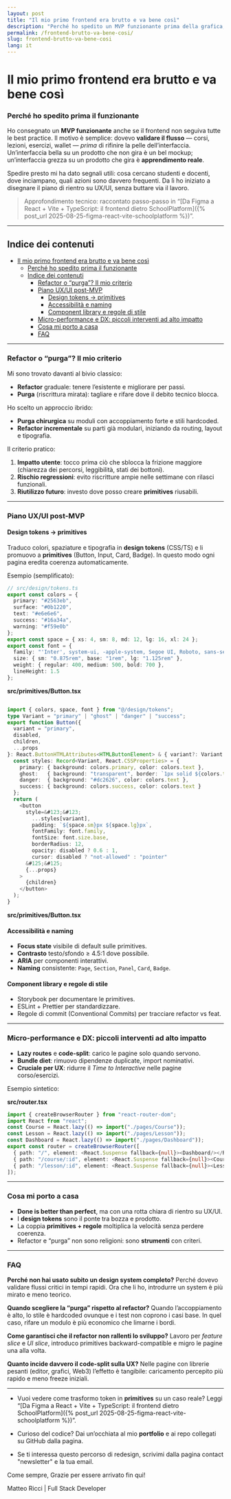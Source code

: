 ```yaml
---
layout: post
title: "Il mio primo frontend era brutto e va bene così"
description: "Perché ho spedito un MVP funzionante prima della grafica, come ho deciso tra refactor e riscrittura totale, e il piano concreto per rimettere ordine in UX/UI senza fermare lo sviluppo."
permalink: /frontend-brutto-va-bene-cosi/
slug: frontend-brutto-va-bene-cosi
lang: it
---
```


# Il mio primo frontend era brutto e va bene così

### Perché ho spedito prima il funzionante

Ho consegnato un **MVP funzionante** anche se il frontend non seguiva tutte le best practice. Il motivo è semplice: dovevo **validare il flusso** — corsi, lezioni, esercizi, wallet — *prima* di rifinire la pelle dell’interfaccia. Un’interfaccia bella su un prodotto che non gira è un bel mockup; un’interfaccia grezza su un prodotto che gira è **apprendimento reale**.

Spedire presto mi ha dato segnali utili: cosa cercano studenti e docenti, dove inciampano, quali azioni sono davvero frequenti. Da lì ho iniziato a disegnare il piano di rientro su UX/UI, senza buttare via il lavoro.

> Approfondimento tecnico: raccontato passo-passo in “[Da Figma a React + Vite + TypeScript: il frontend dietro SchoolPlatform]({% post_url 2025-08-25-figma-react-vite-schoolplatform %})”.
---

## Indice dei contenuti
- [Il mio primo frontend era brutto e va bene così](#il-mio-primo-frontend-era-brutto-e-va-bene-così)
    - [Perché ho spedito prima il funzionante](#perché-ho-spedito-prima-il-funzionante)
  - [Indice dei contenuti](#indice-dei-contenuti)
    - [Refactor o “purga”? Il mio criterio](#refactor-o-purga-il-mio-criterio)
    - [Piano UX/UI post-MVP](#piano-uxui-post-mvp)
      - [Design tokens → primitives](#design-tokens--primitives)
      - [Accessibilità e naming](#accessibilità-e-naming)
      - [Component library e regole di stile](#component-library-e-regole-di-stile)
    - [Micro-performance e DX: piccoli interventi ad alto impatto](#micro-performance-e-dx-piccoli-interventi-ad-alto-impatto)
    - [Cosa mi porto a casa](#cosa-mi-porto-a-casa)
    - [FAQ](#faq)

---



### Refactor o “purga”? Il mio criterio

Mi sono trovato davanti al bivio classico:

- **Refactor** graduale: tenere l’esistente e migliorare per passi.
- **Purga** (riscrittura mirata): tagliare e rifare dove il debito tecnico blocca.

Ho scelto un approccio ibrido:

- **Purga chirurgica** su moduli con accoppiamento forte e stili hardcoded.
- **Refactor incrementale** su parti già modulari, iniziando da routing, layout e tipografia.

Il criterio pratico:

1. **Impatto utente**: tocco prima ciò che sblocca la frizione maggiore (chiarezza dei percorsi, leggibilità, stati dei bottoni).
2. **Rischio regressioni**: evito riscritture ampie nelle settimane con rilasci funzionali.
3. **Riutilizzo futuro**: investo dove posso creare **primitives** riusabili.

---

### Piano UX/UI post-MVP

#### Design tokens → primitives

Traduco colori, spaziature e tipografia in **design tokens** (CSS/TS) e li promuovo a **primitives** (Button, Input, Card, Badge). In questo modo ogni pagina eredita coerenza automaticamente.

Esempio (semplificato):

```ts
// src/design/tokens.ts
export const colors = {
  primary: "#2563eb",
  surface: "#0b1220",
  text: "#e6e6e6",
  success: "#16a34a",
  warning: "#f59e0b"
};
export const space = { xs: 4, sm: 8, md: 12, lg: 16, xl: 24 };
export const font = {
  family: "'Inter', system-ui, -apple-system, Segoe UI, Roboto, sans-serif",
  size: { sm: "0.875rem", base: "1rem", lg: "1.125rem" },
  weight: { regular: 400, medium: 500, bold: 700 },
  lineHeight: 1.5
};
```

**src/primitives/Button.tsx**

```ts

import { colors, space, font } from "@/design/tokens";
type Variant = "primary" | "ghost" | "danger" | "success";
export function Button({
  variant = "primary",
  disabled,
  children,
  ...props
}: React.ButtonHTMLAttributes<HTMLButtonElement> & { variant?: Variant }) {
  const styles: Record<Variant, React.CSSProperties> = {
    primary: { background: colors.primary, color: colors.text },
    ghost:   { background: "transparent", border: `1px solid ${colors.text}`, color: colors.text },
    danger:  { background: "#dc2626", color: colors.text },
    success: { background: colors.success, color: colors.text }
  };
  return (
    <button
      style=&#123;&#123;
        ...styles[variant],
        padding: `${space.sm}px ${space.lg}px`,
        fontFamily: font.family,
        fontSize: font.size.base,
        borderRadius: 12,
        opacity: disabled ? 0.6 : 1,
        cursor: disabled ? "not-allowed" : "pointer"
      &#125;&#125;
      {...props}
    >
      {children}
    </button>
  );
}
```
**src/primitives/Button.tsx**

#### Accessibilità e naming

* **Focus state** visibile di default sulle primitives.
* **Contrasto** testo/sfondo ≥ 4.5:1 dove possibile.
* **ARIA** per componenti interattivi.
* **Naming** consistente: `Page`, `Section`, `Panel`, `Card`, `Badge`.

#### Component library e regole di stile

* Storybook per documentare le primitives.
* ESLint + Prettier per standardizzare.
* Regole di commit (Conventional Commits) per tracciare refactor vs feat.

---

### Micro-performance e DX: piccoli interventi ad alto impatto

* **Lazy routes** e **code-split**: carico le pagine solo quando servono.
* **Bundle diet**: rimuovo dipendenze duplicate, import nominativi.
* **Cruciale per UX**: ridurre il *Time to Interactive* nelle pagine corso/esercizi.

Esempio sintetico:

**src/router.tsx**

```ts
import { createBrowserRouter } from "react-router-dom";
import React from "react";
const Course = React.lazy(() => import("./pages/Course"));
const Lesson = React.lazy(() => import("./pages/Lesson"));
const Dashboard = React.lazy(() => import("./pages/Dashboard"));
export const router = createBrowserRouter([
  { path: "/", element: <React.Suspense fallback={null}><Dashboard/></React.Suspense> },
  { path: "/course/:id", element: <React.Suspense fallback={null}><Course/></React.Suspense> },
  { path: "/lesson/:id", element: <React.Suspense fallback={null}><Lesson/></React.Suspense> }
]);
```



---

### Cosa mi porto a casa

* **Done is better than perfect**, ma con una rotta chiara di rientro su UX/UI.
* I **design tokens** sono il ponte tra bozza e prodotto.
* La coppia **primitives + regole** moltiplica la velocità senza perdere coerenza.
* Refactor e “purga” non sono religioni: sono **strumenti** con criteri.

---

### FAQ

**Perché non hai usato subito un design system completo?**
Perché dovevo validare flussi critici in tempi rapidi. Ora che li ho, introdurre un system è più mirato e meno teorico.

**Quando scegliere la “purga” rispetto al refactor?**
Quando l’accoppiamento è alto, lo stile è hardcoded ovunque e i test non coprono i casi base. In quel caso, rifare un modulo è più economico che limarne i bordi.

**Come garantisci che il refactor non rallenti lo sviluppo?**
Lavoro per *feature slice* e *UI slice*, introduco primitives backward-compatible e migro le pagine una alla volta.

**Quanto incide davvero il code-split sulla UX?**
Nelle pagine con librerie pesanti (editor, grafici, Web3) l’effetto è tangibile: caricamento percepito più rapido e meno freeze iniziali.

---

* Vuoi vedere come trasformo token in **primitives** su un caso reale? Leggi “[Da Figma a React + Vite + TypeScript: il frontend dietro SchoolPlatform]({% post_url 2025-08-25-figma-react-vite-schoolplatform %})”.
  
* Curioso del codice? Dai un’occhiata al mio **portfolio** e ai repo collegati su GitHub dalla pagina.
  
* Se ti interessa questo percorso di redesign, scrivimi dalla pagina contact "newsletter" e la tua email.

Come sempre, Grazie per essere arrivato fin qui!

Matteo Ricci | Full Stack Developer



<!-- JSON-LD: BlogPosting -->
<script type="application/ld+json">
{
  "@context": "https://schema.org",
  "@type": "BlogPosting",
  "headline": "Il mio primo frontend era brutto e va bene così",
  "description": "Perché ho spedito un MVP funzionante prima della grafica, come ho deciso tra refactor e riscrittura totale, e il piano concreto per rimettere ordine in UX/UI senza fermare lo sviluppo.",
  "author": { "@type": "Person", "name": "Matteo Ricci" },
  "mainEntityOfPage": { "@type": "WebPage", "@id": "/frontend-brutto-va-bene-cosi/" },
  "image": "/assets/img/cover/frontend-brutto.webp",
  "datePublished": "2025-08-24T09:00:00+02:00",
  "dateModified": "2025-08-24T09:00:00+02:00"
}
</script>

